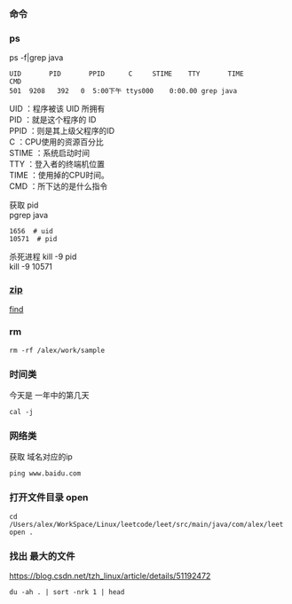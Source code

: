 ### 命令

### ps  

ps -f|grep java
```
UID       PID       PPID      C     STIME    TTY       TIME         CMD  
501  9208   392   0  5:00下午 ttys000    0:00.00 grep java
```  
UID      ：程序被该 UID 所拥有  
PID      ：就是这个程序的 ID   
PPID    ：则是其上级父程序的ID  
C          ：CPU使用的资源百分比  
STIME ：系统启动时间  
TTY     ：登入者的终端机位置  
TIME   ：使用掉的CPU时间。  
CMD   ：所下达的是什么指令  

获取 pid  
pgrep java  
```
1656  # uid  
10571  # pid  
```
杀死进程 kill -9 pid  
kill -9 10571  

### [zip](librray/zip.md)   
[find](librray/find.md)  
### rm  
```
rm -rf /alex/work/sample  

```

### 时间类  
今天是 一年中的第几天  
```
cal -j  

```

### 网络类  
获取 域名对应的ip  
```
ping www.baidu.com

```  

### 打开文件目录 open   
```
cd /Users/alex/WorkSpace/Linux/leetcode/leet/src/main/java/com/alex/leet  
open .
```

### 找出 最大的文件  
https://blog.csdn.net/tzh_linux/article/details/51192472    
```
du -ah . | sort -nrk 1 | head 
```

